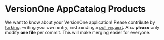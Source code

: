 # VersionOne AppCatalog Products

We want to know about your VersionOne application! Please contribute by [forking][fk], writing your own entry, and sending a [pull request][pr]. Also **please** only modify **one file** per commit. This will make merging easier for everyone.

[fk]: http://help.github.com/forking/
[pr]: http://help.github.com/pull-requests/
